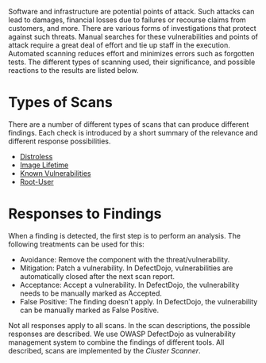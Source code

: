 Software and infrastructure are potential points of attack. Such attacks can lead to damages, financial losses due to failures or recourse claims from customers, and more. There are various forms of investigations that protect against such threats. Manual searches for these vulnerabilities and points of attack require a great deal of effort and tie up staff in the execution. Automated scanning reduces effort and minimizes errors such as forgotten tests. The different types of scanning used, their significance, and possible reactions to the results are listed below.

# Types of Scans
There are a number of different types of scans that can produce different findings. Each check is introduced by a short summary of the relevance and different response possibilities.

- [Distroless](distroless.md)
- [Image Lifetime](image-lifetime.md)
- [Known Vulnerabilities](known-vulnerabilities.md)
- [Root-User](run-as-root.md)

# Responses to Findings
When a finding is detected, the first step is to perform an analysis. The following treatments can be used for this:

- Avoidance: Remove the component with the threat/vulnerability.
- Mitigation: Patch a vulnerability. In DefectDojo, vulnerabilities are automatically closed after the next scan report.
- Acceptance: Accept a vulnerability. In DefectDojo, the vulnerability needs to be manually marked as Accepted.
- False Positive: The finding doesn't apply. In DefectDojo, the vulnerability can be manually marked as False Positive.

Not all responses apply to all scans. In the scan descriptions, the possible responses are described.
We use OWASP DefectDojo as vulnerability management system to combine the findings of different tools. All described, scans are implemented by the _Cluster Scanner_.
